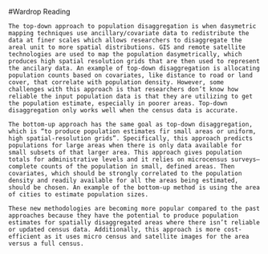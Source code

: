 #Wardrop Reading

	The top-down approach to population disaggregation is when dasymetric mapping techniques use ancillary/covariate data to redistribute the data at finer scales which allows researchers to disaggregate the areal unit to more spatial distributions. GIS and remote satellite technologies are used to map the population dasymetrically, which produces high spatial resolution grids that are then used to represent the ancilary data. An example of top-down disaggregation is allocating population counts based on covariates, like distance to road or land cover, that correlate with population density. However, some challenges with this approach is that researchers don’t know how reliable the input population data is that they are utilizing to get the population estimate, especially in poorer areas. Top-down disaggregation only works well when the census data is accurate. 
	
	The bottom-up approach has the same goal as top-down disaggregation, which is “to produce population estimates fir small areas or uniform, high spatial-resolution grids”. Specifically, this approach predicts populations for large areas when there is only data available for small subsets of that larger area. This approach gives population totals for administrative levels and it relies on microcensus surveys—complete counts of the population in small, defined areas. Then covariates, which should be strongly correlated to the population density and readily available for all the areas being estimated, should be chosen. An example of the bottom-up method is using the area of cities to estimate population sizes. 
	
	These new methodologies are becoming more popular compared to the past approaches because they have the potential to produce population estimates for spatially disaggregated areas where there isn’t reliable or updated census data. Additionally, this approach is more cost-efficient as it uses micro census and satellite images for the area versus a full census. 

	
